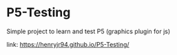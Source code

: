 # P5-Testing

Simple project to learn and test P5 (graphics plugin for js)

link:  https://henryjr94.github.io/P5-Testing/
